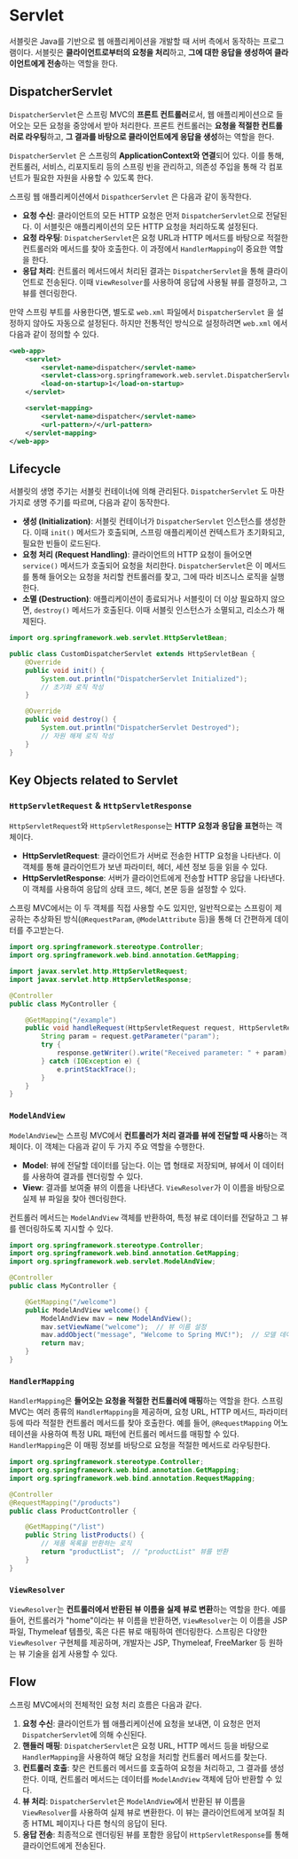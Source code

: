 # Servlet

서블릿은 Java를 기반으로 웹 애플리케이션을 개발할 때 서버 측에서 동작하는 프로그램이다. 서블릿은 **클라이언트로부터의 요청을 처리**하고, **그에 대한 응답을 생성하여 클라이언트에게 전송**하는 역할을 한다.

## DispatcherServlet

`DispatcherServlet`은 스프링 MVC의 **프론트 컨트롤러**로서, 웹 애플리케이션으로 들어오는 모든 요청을 중앙에서 받아 처리한다. 프론트 컨트롤러는 **요청을 적절한 컨트롤러로 라우팅**하고, **그 결과를 바탕으로 클라이언트에게 응답을 생성**하는 역할을 한다. 

`DispatcherServlet` 은 스프링의 **ApplicationContext와 연결**되어 있다. 이를 통해, 컨트롤러, 서비스, 리포지토리 등의 스프링 빈을 관리하고, 의존성 주입을 통해 각 컴포넌트가 필요한 자원을 사용할 수 있도록 한다. 

스프링 웹 애플리케이션에서 `DispathcerServlet` 은 다음과 같이 동작한다.

- **요청 수신**: 클라이언트의 모든 HTTP 요청은 먼저 `DispatcherServlet`으로 전달된다. 이 서블릿은 애플리케이션의 모든 HTTP 요청을 처리하도록 설정된다.
- **요청 라우팅**: `DispatcherServlet`은 요청 URL과 HTTP 메서드를 바탕으로 적절한 컨트롤러와 메서드를 찾아 호출한다. 이 과정에서 `HandlerMapping`이 중요한 역할을 한다.
- **응답 처리**: 컨트롤러 메서드에서 처리된 결과는 `DispatcherServlet`을 통해 클라이언트로 전송된다. 이때 `ViewResolver`를 사용하여 응답에 사용될 뷰를 결정하고, 그 뷰를 렌더링한다.

만약 스프링 부트를 사용한다면, 별도로 `web.xml` 파일에서 `DispatcherServlet` 을 설정하지 않아도 자동으로 설정된다. 하지만 전통적인 방식으로 설정하려면 `web.xml` 에서 다음과 같이 정의할 수 있다.

```xml
<web-app>
    <servlet>
        <servlet-name>dispatcher</servlet-name>
        <servlet-class>org.springframework.web.servlet.DispatcherServlet</servlet-class>
        <load-on-startup>1</load-on-startup>
    </servlet>

    <servlet-mapping>
        <servlet-name>dispatcher</servlet-name>
        <url-pattern>/</url-pattern>
    </servlet-mapping>
</web-app>
```

## Lifecycle

서블릿의 생명 주기는 서블릿 컨테이너에 의해 관리된다. `DispatcherServlet` 도 마찬가지로 생명 주기를 따르며, 다음과 같이 동작한다.

- **생성 (Initialization)**: 서블릿 컨테이너가 `DispatcherServlet` 인스턴스를 생성한다. 이때 `init()` 메서드가 호출되며, 스프링 애플리케이션 컨텍스트가 초기화되고, 필요한 빈들이 로드된다.
- **요청 처리 (Request Handling)**: 클라이언트의 HTTP 요청이 들어오면 `service()` 메서드가 호출되어 요청을 처리한다. `DispatcherServlet`은 이 메서드를 통해 들어오는 요청을 처리할 컨트롤러를 찾고, 그에 따라 비즈니스 로직을 실행한다.
- **소멸 (Destruction)**: 애플리케이션이 종료되거나 서블릿이 더 이상 필요하지 않으면, `destroy()` 메서드가 호출된다. 이때 서블릿 인스턴스가 소멸되고, 리소스가 해제된다.

```java
import org.springframework.web.servlet.HttpServletBean;

public class CustomDispatcherServlet extends HttpServletBean {
    @Override
    public void init() {
        System.out.println("DispatcherServlet Initialized");
        // 초기화 로직 작성
    }

    @Override
    public void destroy() {
        System.out.println("DispatcherServlet Destroyed");
        // 자원 해제 로직 작성
    }
}
```

## Key Objects related to Servlet

### `HttpServletRequest` & `HttpServletResponse`

`HttpServletRequest`와 `HttpServletResponse`는 **HTTP 요청과 응답을 표현**하는 객체이다.

- **HttpServletRequest**: 클라이언트가 서버로 전송한 HTTP 요청을 나타낸다. 이 객체를 통해 클라이언트가 보낸 파라미터, 헤더, 세션 정보 등을 읽을 수 있다.
- **HttpServletResponse**: 서버가 클라이언트에게 전송할 HTTP 응답을 나타낸다. 이 객체를 사용하여 응답의 상태 코드, 헤더, 본문 등을 설정할 수 있다.

스프링 MVC에서는 이 두 객체를 직접 사용할 수도 있지만, 일반적으로는 스프링이 제공하는 추상화된 방식(`@RequestParam`, `@ModelAttribute` 등)을 통해 더 간편하게 데이터를 주고받는다.

```java
import org.springframework.stereotype.Controller;
import org.springframework.web.bind.annotation.GetMapping;

import javax.servlet.http.HttpServletRequest;
import javax.servlet.http.HttpServletResponse;

@Controller
public class MyController {

    @GetMapping("/example")
    public void handleRequest(HttpServletRequest request, HttpServletResponse response) {
        String param = request.getParameter("param");
        try {
            response.getWriter().write("Received parameter: " + param);
        } catch (IOException e) {
            e.printStackTrace();
        }
    }
}
```

### `ModelAndView`

`ModelAndView`는 스프링 MVC에서 **컨트롤러가 처리 결과를 뷰에 전달할 때 사용**하는 객체이다. 이 객체는 다음과 같이 두 가지 주요 역할을 수행한다.

- **Model**: 뷰에 전달할 데이터를 담는다. 이는 맵 형태로 저장되며, 뷰에서 이 데이터를 사용하여 결과를 렌더링할 수 있다.
- **View**: 결과를 보여줄 뷰의 이름을 나타낸다. `ViewResolver`가 이 이름을 바탕으로 실제 뷰 파일을 찾아 렌더링한다.

컨트롤러 메서드는 `ModelAndView` 객체를 반환하여, 특정 뷰로 데이터를 전달하고 그 뷰를 렌더링하도록 지시할 수 있다.

```java
import org.springframework.stereotype.Controller;
import org.springframework.web.bind.annotation.GetMapping;
import org.springframework.web.servlet.ModelAndView;

@Controller
public class MyController {

    @GetMapping("/welcome")
    public ModelAndView welcome() {
        ModelAndView mav = new ModelAndView();
        mav.setViewName("welcome");  // 뷰 이름 설정
        mav.addObject("message", "Welcome to Spring MVC!");  // 모델 데이터 설정
        return mav;
    }
}
```

### `HandlerMapping`

`HandlerMapping`은 **들어오는 요청을 적절한 컨트롤러에 매핑**하는 역할을 한다. 스프링 MVC는 여러 종류의 `HandlerMapping`을 제공하며, 요청 URL, HTTP 메서드, 파라미터 등에 따라 적절한 컨트롤러 메서드를 찾아 호출한다. 예를 들어, `@RequestMapping` 어노테이션을 사용하여 특정 URL 패턴에 컨트롤러 메서드를 매핑할 수 있다. `HandlerMapping`은 이 매핑 정보를 바탕으로 요청을 적절한 메서드로 라우팅한다.

```java
import org.springframework.stereotype.Controller;
import org.springframework.web.bind.annotation.GetMapping;
import org.springframework.web.bind.annotation.RequestMapping;

@Controller
@RequestMapping("/products")
public class ProductController {

    @GetMapping("/list")
    public String listProducts() {
        // 제품 목록을 반환하는 로직
        return "productList";  // "productList" 뷰를 반환
    }
}
```

### `ViewResolver`

`ViewResolver`는 **컨트롤러에서 반환된 뷰 이름을 실제 뷰로 변환**하는 역할을 한다. 예를 들어, 컨트롤러가 "home"이라는 뷰 이름을 반환하면, `ViewResolver`는 이 이름을 JSP 파일, Thymeleaf 템플릿, 혹은 다른 뷰로 매핑하여 렌더링한다. 스프링은 다양한 `ViewResolver` 구현체를 제공하며, 개발자는 JSP, Thymeleaf, FreeMarker 등 원하는 뷰 기술을 쉽게 사용할 수 있다.

## Flow

스프링 MVC에서의 전체적인 요청 처리 흐름은 다음과 같다.

1. **요청 수신**: 클라이언트가 웹 애플리케이션에 요청을 보내면, 이 요청은 먼저 `DispatcherServlet`에 의해 수신된다.
2. **핸들러 매핑**: `DispatcherServlet`은 요청 URL, HTTP 메서드 등을 바탕으로 `HandlerMapping`을 사용하여 해당 요청을 처리할 컨트롤러 메서드를 찾는다.
3. **컨트롤러 호출**: 찾은 컨트롤러 메서드를 호출하여 요청을 처리하고, 그 결과를 생성한다. 이때, 컨트롤러 메서드는 데이터를 `ModelAndView` 객체에 담아 반환할 수 있다.
4. **뷰 처리**: `DispatcherServlet`은 `ModelAndView`에서 반환된 뷰 이름을 `ViewResolver`를 사용하여 실제 뷰로 변환한다. 이 뷰는 클라이언트에게 보여질 최종 HTML 페이지나 다른 형식의 응답이 된다.
5. **응답 전송**: 최종적으로 렌더링된 뷰를 포함한 응답이 `HttpServletResponse`를 통해 클라이언트에게 전송된다.